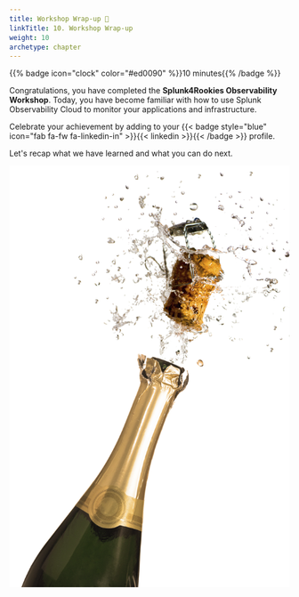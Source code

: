 ```yaml
---
title: Workshop Wrap-up 🎁
linkTitle: 10. Workshop Wrap-up
weight: 10
archetype: chapter
---
```


{{% badge icon="clock" color="#ed0090" %}}10 minutes{{% /badge %}}

Congratulations, you have completed the **Splunk4Rookies Observability Workshop**. Today, you have become familiar with how to use Splunk Observability Cloud to monitor your applications and infrastructure.

Celebrate your achievement by adding to your {{< badge style="blue" icon="fab fa-fw fa-linkedin-in" >}}{{< linkedin >}}{{< /badge >}} profile.

Let's recap what we have learned and what you can do next.

![Champagne](images/champagne.png?width=45vw)
